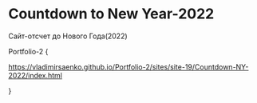 # Countdown to New Year-2022
 
Сайт-отсчет до Нового Года(2022)

Portfolio-2 {

https://vladimirsaenko.github.io/Portfolio-2/sites/site-19/Countdown-NY-2022/index.html

}
